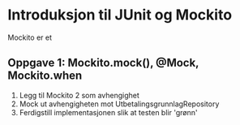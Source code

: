 # Introduksjon til JUnit og Mockito

Mockito er et 

## Oppgave 1: Mockito.mock(), @Mock, Mockito.when

1. Legg til Mockito 2 som avhengighet
2. Mock ut avhengigheten mot UtbetalingsgrunnlagRepository
3. Ferdigstill implementasjonen slik at testen blir 'grønn'


